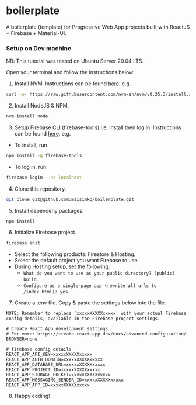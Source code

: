 # boilerplate
A boilerplate (template) for Progressive Web App projects built with ReactJS + Firebase + Material-UI.

### Setup on Dev machine

NB: This tutorial was tested on Ubuntu Server 20.04 LTS.

Open your terminal and follow the instructions below.

1. Install NVM. Instructions can be found [here](https://github.com/nvm-sh/nvm#installing-and-updating). e.g.

```sh
curl -o- https://raw.githubusercontent.com/nvm-sh/nvm/v0.35.3/install.sh | bash
```

2. Install NodeJS & NPM.

```sh
nvm install node
```

3. Setup Firebase CLI (firebase-tools) i.e. install then log in. Instructions can be found [here](https://firebase.google.com/docs/cli). e.g.

  - To install, run

  ```sh
  npm install -g firebase-tools
  ```

  - To log in, run

  ```sh
  firebase login --no-localhost
  ```

4. Clone this repository.

```sh
git clone git@github.com:msisimko/boilerplate.git
```

5. Install dependeny packages.

```sh
npm install
```

6. Initialize Firebase project.

```sh
firebase init
```

  - Select the following products: Firestore & Hosting.
  - Select the default project you want Firebase to use.
  - During Hosting setup, set the following:
    - `What do you want to use as your public directory? (public) build`.
    - `Configure as a single-page app (rewrite all urls to /index.html)? yes`.

7. Create a .env file. Copy & paste the settings below into the file. 

```
NOTE: Remember to replace `xxxxxXXXXXxxxxx` with your actual Firebase config details, available in the Firebase project settings.

# Create React App development settings
# For more: https://create-react-app.dev/docs/advanced-configuration/
BROWSER=none

# firebase config details
REACT_APP_API_KEY=xxxxxXXXXXxxxxx
REACT_APP_AUTH_DOMAIN=xxxxxXXXXXxxxxx
REACT_APP_DATABASE_URL=xxxxxXXXXXxxxxx
REACT_APP_PROJECT_ID=xxxxxXXXXXxxxxx
REACT_APP_STORAGE_BUCKET=xxxxxXXXXXxxxxx
REACT_APP_MESSAGING_SENDER_ID=xxxxxXXXXXxxxxx
REACT_APP_APP_ID=xxxxxXXXXXxxxxx

```

8. Happy coding!